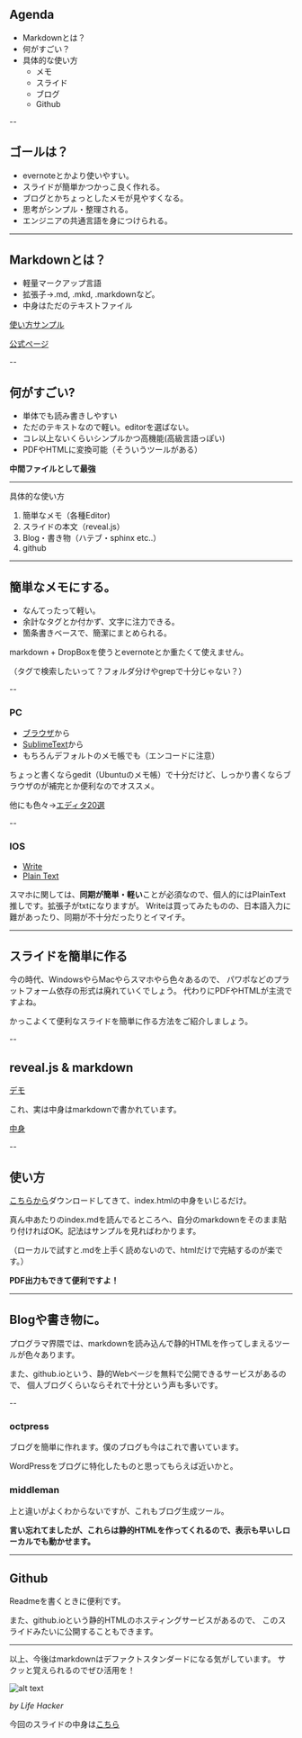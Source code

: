 
## Agenda

 - Markdownとは？
 - 何がすごい？
 - 具体的な使い方
    * メモ
    * スライド
    * ブログ
    * Github

--

## ゴールは？

 - evernoteとかより使いやすい。
 - スライドが簡単かつかっこ良く作れる。
 - ブログとかちょっとしたメモが見やすくなる。
 - 思考がシンプル・整理される。
 - エンジニアの共通言語を身につけられる。

---

## Markdownとは？

 - 軽量マークアップ言語
 - 拡張子→.md, .mkd, .markdownなど。
 - 中身はただのテキストファイル

[使い方サンプル](http://kojika17.com/2013/01/starting-markdown.html)

[公式ページ](http://daringfireball.net/projects/markdown/)

--

## 何がすごい?

 - 単体でも読み書きしやすい
 - ただのテキストなので軽い。editorを選ばない。
 - コレ以上ないくらいシンプルかつ高機能(高級言語っぽい)
 - PDFやHTMLに変換可能（そういうツールがある）

**中間ファイルとして最強**

---

具体的な使い方

 1. 簡単なメモ（各種Editor)
 2. スライドの本文（reveal.js）
 3. Blog・書き物（ハテブ・sphinx etc..）
 4. github


---

## 簡単なメモにする。

 - なんてったって軽い。
 - 余計なタグとか付かず、文字に注力できる。
 - 箇条書きベースで、簡潔にまとめられる。

markdown + DropBoxを使うとevernoteとか重たくて使えません。

（タグで検索したいって？フォルダ分けやgrepで十分じゃない？）

--

### PC

 - [ブラウザ](http://jrmoran.com/playground/markdown-live-editor/)から
 - [SublimeText](http://sonoshou.hatenablog.jp/entry/2013/12/20/Sublime_Text_%E3%81%A7_Markdown%EF%BC%8E)から
 - もちろんデフォルトのメモ帳でも（エンコードに注意）

ちょっと書くならgedit（Ubuntuのメモ帳）で十分だけど、しっかり書くならブラウザのが補完とか便利なのでオススメ。

他にも色々→[エディタ20選](http://www.find-job.net/startup/20-markdown-editors)

--

### IOS

 - [Write](http://lifehacking.jp/2014/01/write/)
 - [Plain Text](http://www.appbank.net/2014/01/09/iphone-application/730935.php)

スマホに関しては、**同期が簡単・軽い**ことが必須なので、個人的にはPlainText推しです。拡張子がtxtになりますが。
Writeは買ってみたものの、日本語入力に難があったり、同期が不十分だったりとイマイチ。

---

## スライドを簡単に作る

今の時代、WindowsやらMacやらスマホやら色々あるので、
パワポなどのプラットフォーム依存の形式は廃れていくでしょう。
代わりにPDFやHTMLが主流ですよね。

かっこよくて便利なスライドを簡単に作る方法をご紹介しましょう。


--

## reveal.js & markdown

[デモ](http://uryyyyyyy.github.io/slides/#/)

これ、実は中身はmarkdownで書かれています。

[中身](http://uryyyyyyy.github.io/slides/main_text/index.md)

--

## 使い方

[こちらから](https://github.com/uryyyyyyy/slides/tree/gh-pages)ダウンロードしてきて、index.htmlの中身をいじるだけ。

真ん中あたりのindex.mdを読んでるところへ、自分のmarkdownをそのまま貼り付ければOK。記法はサンプルを見ればわかります。

（ローカルで試すと.mdを上手く読めないので、htmlだけで完結するのが楽です。）

**PDF出力もできて便利ですよ！**

---

## Blogや書き物に。

プログラマ界隈では、markdownを読み込んで静的HTMLを作ってしまえるツールが色々あります。

また、github.ioという、静的Webページを無料で公開できるサービスがあるので、
個人ブログくらいならそれで十分という声も多いです。

--

### octpress
ブログを簡単に作れます。僕のブログも今はこれで書いています。

WordPressをブログに特化したものと思ってもらえば近いかと。

### middleman
上と違いがよくわからないですが、これもブログ生成ツール。

**言い忘れてましたが、これらは静的HTMLを作ってくれるので、表示も早いしローカルでも動かせます。**

---

## Github

Readmeを書くときに便利です。

また、github.ioという静的HTMLのホスティングサービスがあるので、
このスライドみたいに公開することもできます。

---

以上、今後はmarkdownはデファクトスタンダードになる気がしています。
サクッと覚えられるのでぜひ活用を！

![alt text][11]

*by Life Hacker*


今回のスライドの中身は[こちら][12]

  [11]: http://www.lifehacker.jp/images/2013/06/130611Markdown1.jpg
  [12]: http://uryyyyyyy.github.io/slides/main_text/markdown.md

